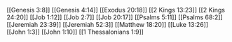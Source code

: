 [[Genesis 3:8]]
[[Genesis 4:14]]
[[Exodus 20:18]]
[[2 Kings 13:23]]
[[2 Kings 24:20]]
[[Job 1:12]]
[[Job 2:7]]
[[Job 20:17]]
[[Psalms 5:11]]
[[Psalms 68:2]]
[[Jeremiah 23:39]]
[[Jeremiah 52:3]]
[[Matthew 18:20]]
[[Luke 13:26]]
[[John 1:3]]
[[John 1:10]]
[[1 Thessalonians 1:9]]
